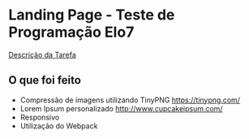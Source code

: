 # Landing Page - Teste de Programação Elo7 
[Descrição da Tarefa](https://gist.github.com/elo7-developer/33a0844a9ac6953dd3e5) 

## O que foi feito
- Compressão de imagens utilizando TinyPNG https://tinypng.com/
- Lorem Ipsum personalizado http://www.cupcakeipsum.com/
- Responsivo
- Utilização do Webpack
